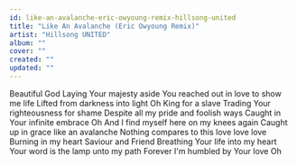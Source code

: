 ```yaml
---
id: like-an-avalanche-eric-owyoung-remix-hillsong-united
title: "Like An Avalanche (Eric Owyoung Remix)"
artist: "Hillsong UNITED"
album: ""
cover: ""
created: ""
updated: ""
---
```


Beautiful God
Laying Your majesty aside
You reached out in love to show me life
Lifted from darkness into light
Oh
King for a slave
Trading Your righteousness for shame
Despite all my pride and foolish ways
Caught in Your infinite embrace
Oh
And I find myself here on my knees again
Caught up in grace like an avalanche
Nothing compares to this love love love
Burning in my heart
Saviour and Friend
Breathing Your life into my heart
Your word is the lamp unto my path
Forever I'm humbled by Your love
Oh